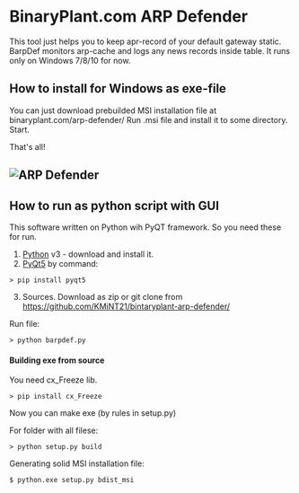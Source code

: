 # BinaryPlant.com ARP Defender

This tool just helps you to keep apr-record of your default gateway static.
BarpDef monitors arp-cache and logs any news records inside table.
It runs only on Windows 7/8/10 for now.

## How to install for Windows as exe-file
You can just download prebuilded MSI installation file at binaryplant.com/arp-defender/
Run .msi file and install it to some directory. Start.

That's all!

![ARP Defender](http://binaryplant.com/media/screenshot-arp-defender.png)
------------------------------------------------------------------------------------


## How to run as python script with GUI 
This software written on Python wih PyQT framework. So you need these for run.
1) [Python](https://www.python.org/downloads/) v3 - download and install it.
2) [PyQt5](http://pyqt.sourceforge.net/Docs/PyQt5/installation.html) by command:
```
> pip install pyqt5
```

3) Sources. Download as zip or git clone from https://github.com/KMiNT21/bintaryplant-arp-defender/

Run file:
```
> python barpdef.py
```


#### Building exe from source
You need cx_Freeze lib.
```
> pip install cx_Freeze
```

Now you can make exe (by rules in setup.py)

For folder with all filese:
```
> python setup.py build
```

Generating solid MSI installation file:
```
$ python.exe setup.py bdist_msi
```